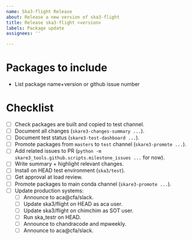 ```yaml
---
name: Ska3-flight Release
about: Release a new version of ska3-flight
title: Release ska3-flight <version>
labels: Package update
assignees: ''

---
```


# Packages to include

- List package name+version or github issue number

# Checklist

- [ ] Check packages are built and copied to test channel.
- [ ] Document all changes (`skare3-changes-summary ...`).
- [ ] Document test status (`skare3-test-dashboard ...`).
- [ ] Promote packages from `masters` to `test` channel (`skare3-promote ...`).
- [ ] Add related issues to PR (`python -m skare3_tools.github.scripts.milestone_issues ...` for now).
- [ ] Write summary + highlight relevant changes.
- [ ] Install on HEAD test environment (`ska3/test`).
- [ ] Get approval at load review.
- [ ] Promote packages to main conda channel (`skare3-promote ...`).
- [ ] Update production systems:
   - [ ] Announce to aca@cfa/slack.
   - [ ] Update ska3/flight on HEAD as aca user.
   - [ ] Update ska3/flight on chimchim as SOT user.
   - [ ] Run ska_testr on HEAD.
   - [ ] Announce to chandracode and mpweekly.
   - [ ] Announce to aca@cfa/slack.
